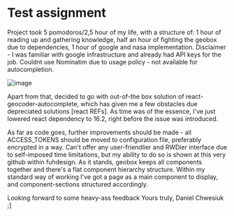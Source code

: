 # Test assignment
Project took 5 pomodoros/2,5 hour of my life, with a structure of: 1 hour of reading up and gathering knowledge, half an hour of fighting the geobox due to dependencies, 1 hour of google and nasa implementation. Disclaimer - I was familiar with google infrastructure and already had API keys for the job.
Couldnt use Nominatim due to usage policy - not available for autocompletion.



![image](https://user-images.githubusercontent.com/16391549/110681265-f13b1700-81d9-11eb-9c68-2c2039cce294.png)



Apart from that, decided to go with out-of-the box solution of react-geocoder-autocomplete, which has given me a few obstacles due depreciated solutions 
[react REFs]. As time was of the essence, I've just lowered react dependency to 16.2, right before the issue was introduced.

As far as code goes, further improvements should be made - all ACCESS_TOKENS should be moved to configuration file, preferably encrypted in a way.
Can't offer any user-friendlier and RWDier interface due to self-imposed time limitations, but my ability to do so is shown at this very github within fuhdesign.
As it stands, geobox keeps all components together and there's a flat component hierarchy structure. Within my standard way of working I've got a page as a main component to display, and component-sections structured accordingly.

Looking forward to some heavy-ass feedback
Yours truly, 
Daniel Chwesiuk ;]
